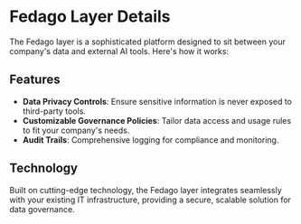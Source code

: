 # Fedago Layer Details

The Fedago layer is a sophisticated platform designed to sit between your company's data and external AI tools. Here's how it works:

## Features

- **Data Privacy Controls**: Ensure sensitive information is never exposed to third-party tools.
- **Customizable Governance Policies**: Tailor data access and usage rules to fit your company's needs.
- **Audit Trails**: Comprehensive logging for compliance and monitoring.

## Technology

Built on cutting-edge technology, the Fedago layer integrates seamlessly with your existing IT infrastructure, providing a secure, scalable solution for data governance.

